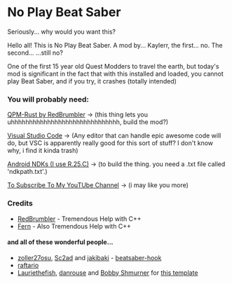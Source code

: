 # No Play Beat Saber

Seriously... why would you want this?

Hello all! This is No Play Beat Saber. A mod by... Kaylerr, the first... no. The second... ...still no? 

One of the first 15 year old Quest Modders to travel the earth, but today's mod is significant in the fact that with this installed and loaded, you cannot play Beat Saber, and if you try, it crashes (totally intended)

### You will probably need:
[QPM-Rust by RedBrumbler](https://github.com/RedBrumbler/QuestPackageManager-Rust/) -> (this thing lets you uhhhhhhhhhhhhhhhhhhhhhhhhhhhhhh, build the mod?)

[Visual Studio Code](https://code.visualstudio.com) -> (Any editor that can handle epic awesome code will do, but VSC is apparently really good for this sort of stuff? I don't know why, i find it kinda trash)

[Android NDKs (I use R.25.C)](https://developer.android.com/ndk/downloads) -> (to build the thing. you need a .txt file called 'ndkpath.txt'.)

[To Subscribe To My YouTUbe Channel](https://youtube.com/c/kaylerr) -> (i may like you more)

### Credits
* [RedBrumbler](https://github.com/redbrumbler) - Tremendous Help with C++
* [Fern](https://github.com/Fernthedev) - Also Tremendous Help with C++

#### and all of these wonderful people...
* [zoller27osu](https://github.com/zoller27osu), [Sc2ad](https://github.com/Sc2ad) and [jakibaki](https://github.com/jakibaki) - [beatsaber-hook](https://github.com/sc2ad/beatsaber-hook)
* [raftario](https://github.com/raftario)
* [Lauriethefish](https://github.com/Lauriethefish), [danrouse](https://github.com/danrouse) and [Bobby Shmurner](https://github.com/BobbyShmurner) for [this template](https://github.com/Lauriethefish/quest-mod-template)
